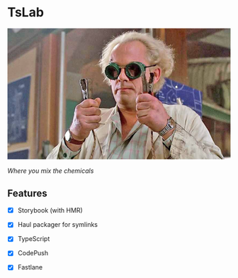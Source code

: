 # TsLab

![Doc](https://raw.githubusercontent.com/thunder-js/react-native-ts-lab/master/docs/doc.jpg)

*Where you mix the chemicals*


## Features
- [x] Storybook (with HMR)
- [x] Haul packager for symlinks
- [x] TypeScript
- [x] CodePush
- [x] Fastlane

